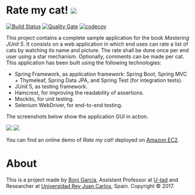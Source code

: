 # Rate my cat! [![][Logo]][GitHub Repository]

[![Build Status](https://travis-ci.org/bonigarcia/rate-my-cat.svg?branch=master)](https://travis-ci.org/bonigarcia/rate-my-cat)
[![Quality Gate](https://sonarcloud.io/api/badges/gate?key=io.github.bonigarcia:rate-my-cat)](https://sonarcloud.io/dashboard/index/io.github.bonigarcia:rate-my-cat)
[![codecov](https://codecov.io/gh/bonigarcia/rate-my-cat/branch/master/graph/badge.svg)](https://codecov.io/gh/bonigarcia/rate-my-cat)

This project contains a complete sample application for the book *Mastering JUnit 5*. It consists on a web application in which end uses can rate a list of cats by watching its name and picture. The rate shall be done once per end user using a star mechanism. Optionally, comments can be made per cat. This application has been built using the following technologies:

* Spring Framework, as application framework: Spring Boot, Spring MVC + Thymeleaf, Spring Data JPA, and Spring Test (for integration tests).
* JUnit 5, as testing framework.
* Hamcrest, for improving the readability of assertions.
* Mockito, for unit testing.
* Selenium WebDriver, for end-to-end testing.

The screenshots below show the application GUI in action.

![][Screeshot 1]
![][Screeshot 2]

You can find an online demo of *Rate my cat!* deployed on [Amazon EC2].

# About

This is a project made by [Boni Garcia], Assistant Professor at [U-tad] and Researcher at [Universidad Rey Juan Carlos], Spain. Copyright &copy; 2017.

[Boni Garcia]: http://bonigarcia.github.io/
[U-tad]: http://www.u-tad.com/
[Universidad Rey Juan Carlos]: https://www.urjc.es/
[GitHub Repository]: https://github.com/bonigarcia/rate-my-cat
[Logo]: https://raw.githubusercontent.com/bonigarcia/rate-my-cat/master/src/main/resources/static/img/rate-my-cat.png
[Amazon EC2]: http://ec2-34-211-5-120.us-west-2.compute.amazonaws.com/
[Screeshot 1]: https://raw.githubusercontent.com/bonigarcia/rate-my-cat/master/doc/rate-my-cat-screeshot-1.png
[Screeshot 2]: https://raw.githubusercontent.com/bonigarcia/rate-my-cat/master/doc/rate-my-cat-screeshot-2.png

